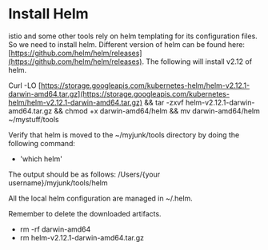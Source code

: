 
# Install Helm

istio and some other tools rely on helm templating for its configuration files. So we need to install helm. Different version of helm can be found here: [https://github.com/helm/helm/releases](https://github.com/helm/helm/releases). The following will install v2.12 of helm.

Curl -LO [https://storage.googleapis.com/kubernetes-helm/helm-v2.12.1-darwin-amd64.tar.gz](https://storage.googleapis.com/kubernetes-helm/helm-v2.12.1-darwin-amd64.tar.gz) &amp;&amp; tar -zxvf helm-v2.12.1-darwin-amd64.tar.gz &amp;&amp; chmod +x darwin-amd64/helm &amp;&amp; mv darwin-amd64/helm ~/mystuff/tools

Verify that helm is moved to the ~/myjunk/tools directory by doing the following command:

- &#39;which helm&#39;

The output should be as follows: /Users/{your username}/myjunk/tools/helm

All the local helm configuration are managed in ~/.helm.

Remember to delete the downloaded artifacts.

- rm -rf darwin-amd64
- rm helm-v2.12.1-darwin-amd64.tar.gz

